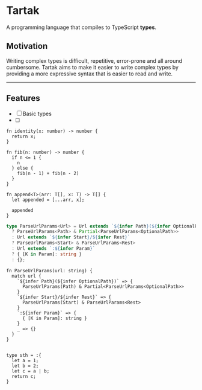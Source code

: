 # Tartak

A programming language that compiles to TypeScript **types**.

## Motivation

Writing complex types is difficult, repetitive, error-prone and all around cumbersome.
Tartak aims to make it easier to write complex types by providing a more expressive syntax that is easier to read and write.

---

## Features

- [ ] Basic types
- [ ]

```
fn identity(x: number) -> number {
  return x;
}

```

```
fn fib(n: number) -> number {
  if n <= 1 {
    n
  } else {
    fib(n - 1) + fib(n - 2)
  }
}

fn append<T>(arr: T[], x: T) -> T[] {
  let appended = [...arr, x];

  appended
}
```

```ts
type ParseUrlParams<Url> = Url extends `${infer Path}(${infer OptionalPath})`
  ? ParseUrlParams<Path> & Partial<ParseUrlParams<OptionalPath>>
  : Url extends `${infer Start}/${infer Rest}`
  ? ParseUrlParams<Start> & ParseUrlParams<Rest>
  : Url extends `:${infer Param}`
  ? { [K in Param]: string }
  : {};
```

```tartak
fn ParseUrlParams(url: string) {
  match url {
    `${infer Path}(${infer OptionalPath})` => {
      ParseUrlParams(Path) & Partial<ParseUrlParams<OptionalPath>>
    }
    `${infer Start}/${infer Rest}` => {
      ParseUrlParams(Start) & ParseUrlParams<Rest>
    }
    `:${infer Param}` => {
      { [K in Param]: string }
    }
    _ => {}
  }
}

```

```tartak

type sth = :{
  let a = 1;
  let b = 2;
  let c = a | b;
  return c;
}




```
